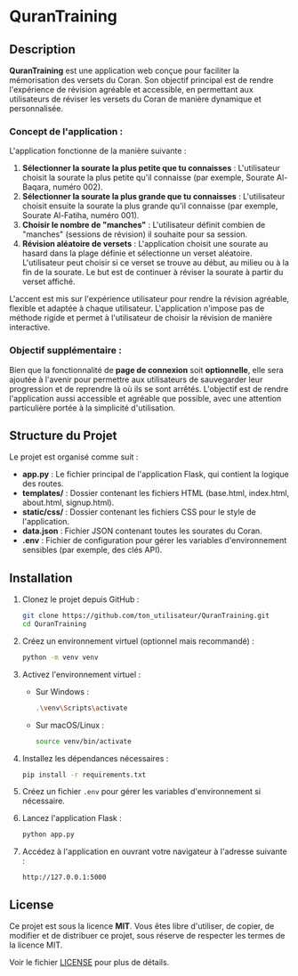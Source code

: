 
# QuranTraining

## Description

**QuranTraining** est une application web conçue pour faciliter la mémorisation des versets du Coran. Son objectif principal est de rendre l'expérience de révision agréable et accessible, en permettant aux utilisateurs de réviser les versets du Coran de manière dynamique et personnalisée.

### Concept de l'application :

L'application fonctionne de la manière suivante :
1. **Sélectionner la sourate la plus petite que tu connaisses** : L'utilisateur choisit la sourate la plus petite qu'il connaisse (par exemple, Sourate Al-Baqara, numéro 002).
2. **Sélectionner la sourate la plus grande que tu connaisses** : L'utilisateur choisit ensuite la sourate la plus grande qu'il connaisse (par exemple, Sourate Al-Fatiha, numéro 001).
3. **Choisir le nombre de "manches"** : L'utilisateur définit combien de "manches" (sessions de révision) il souhaite pour sa session.
4. **Révision aléatoire de versets** : L'application choisit une sourate au hasard dans la plage définie et sélectionne un verset aléatoire. L'utilisateur peut choisir si ce verset se trouve au début, au milieu ou à la fin de la sourate. Le but est de continuer à réviser la sourate à partir du verset affiché.

L'accent est mis sur l'expérience utilisateur pour rendre la révision agréable, flexible et adaptée à chaque utilisateur. L'application n'impose pas de méthode rigide et permet à l'utilisateur de choisir la révision de manière interactive.

### Objectif supplémentaire :

Bien que la fonctionnalité de **page de connexion** soit **optionnelle**, elle sera ajoutée à l'avenir pour permettre aux utilisateurs de sauvegarder leur progression et de reprendre là où ils se sont arrêtés. L'objectif est de rendre l'application aussi accessible et agréable que possible, avec une attention particulière portée à la simplicité d'utilisation.

## Structure du Projet

Le projet est organisé comme suit :
- **app.py** : Le fichier principal de l'application Flask, qui contient la logique des routes.
- **templates/** : Dossier contenant les fichiers HTML (base.html, index.html, about.html, signup.html).
- **static/css/** : Dossier contenant les fichiers CSS pour le style de l'application.
- **data.json** : Fichier JSON contenant toutes les sourates du Coran.
- **.env** : Fichier de configuration pour gérer les variables d'environnement sensibles (par exemple, des clés API).

## Installation

1. Clonez le projet depuis GitHub :

   ```bash
   git clone https://github.com/ton_utilisateur/QuranTraining.git
   cd QuranTraining
   ```

2. Créez un environnement virtuel (optionnel mais recommandé) :

   ```bash
   python -m venv venv
   ```

3. Activez l'environnement virtuel :

   - Sur Windows :
     ```bash
     .\venv\Scripts\activate
     ```

   - Sur macOS/Linux :
     ```bash
     source venv/bin/activate
     ```

4. Installez les dépendances nécessaires :

   ```bash
   pip install -r requirements.txt
   ```

5. Créez un fichier `.env` pour gérer les variables d'environnement si nécessaire.

6. Lancez l'application Flask :

   ```bash
   python app.py
   ```

7. Accédez à l'application en ouvrant votre navigateur à l'adresse suivante :

   ```
   http://127.0.0.1:5000
   ```

## License

Ce projet est sous la licence **MIT**. Vous êtes libre d'utiliser, de copier, de modifier et de distribuer ce projet, sous réserve de respecter les termes de la licence MIT.

Voir le fichier [LICENSE](LICENSE) pour plus de détails.
